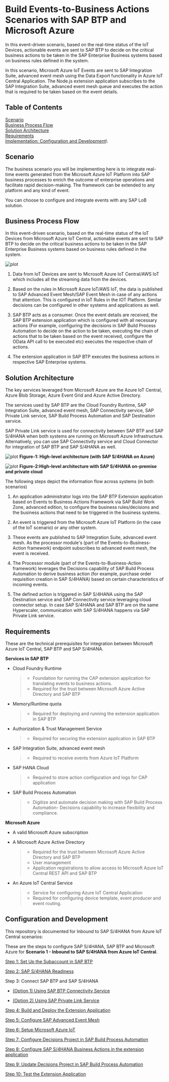 # Build Events-to-Business Actions Scenarios with SAP BTP and Microsoft Azure

In this event-driven scenario, based on the real-time status of the IoT Devices, actionable events are sent to SAP BTP to decide on the critical business actions to be taken in the SAP Enterprise Business systems based on business rules defined in the system.

In this scenario, Microsoft Azure IoT Events are sent to SAP Integration Suite, advanced event mesh using the Data Export functionality in Azure IoT Central Application. The Node.js extension application subscribes to the SAP Integration Suite, advanced event mesh queue and executes the action that is required to be taken based on the event details.


## Table of Contents

[Scenario](#scenario)\
[Business Process Flow](#business-process-flow)\
[Solution Architecture](#solution-architecture)\
[Requirements](#requirements)\
[Implementation: Configuration and Development](#configuration-and-development)\

## Scenario

The business scenario you will be implementing here is to integrate real-time events generated from the Microsoft Azure IoT Platform into SAP business processes to enrich the outcome of enterprise operations and facilitate rapid decision-making. The framework can be extended to any platform and any kind of event.

You can choose to configure and integrate events with any SAP LoB solution.

## Business Process Flow

In this event-driven scenario, based on the real-time status of the IoT Devices from Microsoft Azure IoT Central, actionable events are sent to SAP BTP to decide on the critical business actions to be taken in the SAP Enterprise Business systems based on business rules defined in the system.

![plot](./images/businessprocess.png)

1. Data from IoT Devices are sent to Microsoft Azure IoT Central/AWS IoT which includes all the streaming data from the devices.

2. Based on the rules in Microsoft Azure IoT/AWS IoT, the data is published to SAP Advanced Event Mesh/SAP Event Mesh in case of any actions that attention. This is configured in IoT Rules in the IOT Platform. Similar decisions can be configured in other systems and applications as well.

3. SAP BTP acts as a consumer. Once the event details are received, the SAP BTP extension application which is configured with all necessary actions (For example, configuring the decisions in SAP Build Process Automation to decide on the action to be taken, executing the chain of actions that to be taken based on the event received, configure the OData API call to be executed etc) executes the respective chain of actions.

4. The extension application in SAP BTP executes the business actions in respective SAP Enterprise systems.

## Solution Architecture

The key services leveraged from Microsoft Azure are the Azure IoT Central, Azure Blob Storage, Azure Event Grid and Azure Active Directory.

The services used by SAP BTP are the Cloud Foundry Runtime, SAP Integration Suite, advanced event mesh, SAP Connectivity service, SAP Private Link service, SAP Build Process Automation and SAP Destination service. 

SAP Private Link service is used for connectivity between SAP BTP and SAP S/4HANA when both systems are running on Microsoft Azure Infrastructure. Alternatively, you can use SAP Connectivity service and Cloud Connector for integration of SAP BTP and SAP S/4HANA as well. 

![plot](./images/Azure-IoTC-PL.png) **Figure-1: High-level architecture (with SAP S/4HANA on Azure)**

    
![plot](./images/AzureIoTC-CC.png) **Figure-2:High-level architecture with SAP S/4HANA on-premise and private cloud**

The following steps depict the information flow across systems (in both scenarios)

1. An application administrator logs into the SAP BTP Extension application based on Events to Business Actions Framework via SAP Build Work Zone, advanced edition, to configure the business rules/decisions and the business actions that need to be triggered in the business systems.

2. An event is triggered from the Microsoft Azure IoT Platform (in the case of the IoT scenario) or any other system.

3. These events are published to SAP Integration Suite, advanced event mesh. As the processor module's (part of the Events-to-Business-Action framework) endpoint subscribes to advanced event mesh, the event is received.

4. The Processor module (part of the Events-to-Business-Action framework) leverages the Decisions capability of SAP Build Process Automation to derive business action (for example, purchase order requisition creation in SAP S/4HANA) based on certain characteristics of incoming events.

5. The defined action is triggered in SAP S/4HANA using the SAP Destination service and SAP Connectivity service leveraging cloud connector setup. In case SAP S/4HANA and SAP BTP are on the same Hyperscaler, communication with SAP S/4HANA happens via SAP Private Link service.

## Requirements 

These are the technical prerequisites for integration between Microsoft Azure IoT Central, SAP BTP and SAP S/4HANA. 

**Services in SAP BTP**
- Cloud Foundry Runtime
    > - Foundation for running the CAP extension application for translating events to business actions.
    > - Required for the trust between Microsoft Azure Active Directory and SAP BTP
- Memory/Runtime quota
    > - Required for deploying and running the extension application in SAP BTP
- Authorization & Trust Management Service
    > - Required for securing the extension application in SAP BTP
- SAP Integration Suite, advanced event mesh 
    >- Required to receive events from Azure IoT Platform
- SAP HANA Cloud 
    >- Required to store action configuration and logs for CAP application
- SAP Build Process Automation
    >- 	Digitize and automate decision making with SAP Build Process Automation- Decisions capability to increase flexibility and compliance.

**Microsoft Azure**
- A valid Microsoft Azure subscription
- A Microsoft Azure Active Directory
    > - Required for the trust between Microsoft Azure Active Directory and SAP BTP
    > - User management
    > - Application registrations to allow access to Microsoft Azure IoT Central REST API and SAP BTP

- An Azure IoT Central Service
    > - Service for configuring Azure IoT Central Application
    > - Required for configuring device template, event producer and event routing.


## Configuration and Development

This repository is documented for Inbound to SAP S/4HANA from Azure IoT Central scenarios:

These are the steps to configure SAP S/4HANA, SAP BTP and Microsoft Azure for **Scenario 1 - Inbound to SAP S/4HANA from Azure IoT Central**.

[Step 1: Set Up the Subaccount in SAP BTP](./Scenario1-Inbound-to-SAPS4HANA/Step1-Setup-SAPBTP-Subaccount/README.md)

[Step 2: SAP S/4HANA Readiness](./Scenario1-Inbound-to-SAPS4HANA/Step2-SAPS4HANA-Readiness/README.md)

Step 3: Connect SAP BTP and SAP S/4HANA

   - [(Option 1) Using SAP BTP Connectivity Service](./Scenario1-Inbound-to-SAPS4HANA/Step3a-SetupCloudConnector/README.md)

   - [(Option 2) Using SAP Private Link Service](./Scenario1-Inbound-to-SAPS4HANA/Step3b-Setup-SAPPrivateLinkService/README.md)

[Step 4: Build and Deploy the Extension Application](./Scenario1-Inbound-to-SAPS4HANA/Step4-Build-Deploy-ExtensionApplication/README.md)

[Step 5: Configure SAP Advanced Event Mesh](./Scenario1-Inbound-to-SAPS4HANA/Step5-Advanced-Event-Mesh-Configuration/README.md)

[Step 6: Setup Microsoft Azure IoT](./Scenario1-Inbound-to-SAPS4HANA/Step6-Setup-AzureIoT/README.md)

[Step 7: Configure  Decisions Project in SAP Build Process Automation](./Scenario1-Inbound-to-SAPS4HANA/Step7-Configure-Decisions-Part1/README.md)

[Step 8: Configure SAP S/4HANA Business Actions in the extension application](./Scenario1-Inbound-to-SAPS4HANA/Step8-Configure-BusinessActions/README.md)

[Step 9: Update Decisions Project in SAP Build Process Automation](./Scenario1-Inbound-to-SAPS4HANA/Step9-Configure-Decisions-Part2/README.md)

[Step 10: Test the Extension Application](./Scenario1-Inbound-to-SAPS4HANA/Step10-Test-ExtensionApplication/README.md)
